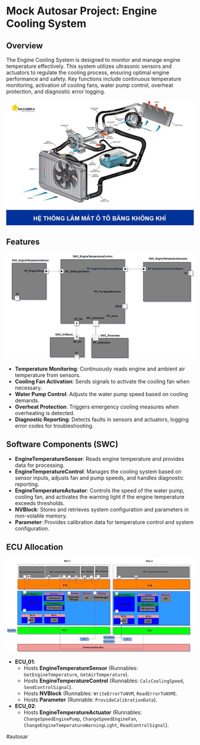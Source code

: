 # Mock Autosar Project: Engine Cooling System

## Overview
The Engine Cooling System is designed to monitor and manage engine temperature effectively. This system utilizes ultrasonic sensors and actuators to regulate the cooling process, ensuring optimal engine performance and safety. Key functions include continuous temperature monitoring, activation of cooling fans, water pump control, overheat protection, and diagnostic error logging.

![Engine Cooling System Diagram](https://github.com/tiencao75/Mock_Autosar_Project/blob/main/z6413832225423_1319b9df19a9162e51ab2a3acafe38e4.jpg?raw=true)

## Features
![Features Overview](https://github.com/tiencao75/Mock_Autosar_Project/blob/main/z6413832689867_af4647b1c5a4e8741c1e06836e3b9a04.jpg?raw=true)

- **Temperature Monitoring**: Continuously reads engine and ambient air temperature from sensors.
- **Cooling Fan Activation**: Sends signals to activate the cooling fan when necessary.
- **Water Pump Control**: Adjusts the water pump speed based on cooling demands.
- **Overheat Protection**: Triggers emergency cooling measures when overheating is detected.
- **Diagnostic Reporting**: Detects faults in sensors and actuators, logging error codes for troubleshooting.

## Software Components (SWC)

- **EngineTemperatureSensor**: Reads engine temperature and provides data for processing.
- **EngineTemperatureControl**: Manages the cooling system based on sensor inputs, adjusts fan and pump speeds, and handles diagnostic reporting.
- **EngineTemperatureActuator**: Controls the speed of the water pump, cooling fan, and activates the warning light if the engine temperature exceeds thresholds.
- **NVBlock**: Stores and retrieves system configuration and parameters in non-volatile memory.
- **Parameter**: Provides calibration data for temperature control and system configuration.

## ECU Allocation
![SWC Mapping Diagram](https://github.com/tiencao75/Mock_Autosar_Project/blob/main/z6413834761491_68636943e8a1603ebf1fc375b0973de1.jpg?raw=true)

- **ECU_01**:
  - Hosts **EngineTemperatureSensor** (Runnables: `GetEngineTemperature`, `GetAirTemperature`).
  - Hosts **EngineTemperatureControl** (Runnables: `CalcCoolingSpeed`, `SendControlSignal`).
  - Hosts **NVBlock** (Runnables: `WriteErrorToNVM`, `ReadErrorToNVM`).
  - Hosts **Parameter** (Runnable: `ProvideCalibrationData`).
- **ECU_02**:
  - Hosts **EngineTemperatureActuator** (Runnables: `ChangeSpeedEnginePump`, `ChangeSpeedEngineFan`, `ChangeEngineTemperatureWarningLight`, `ReadControlSignal`).

#autosar
